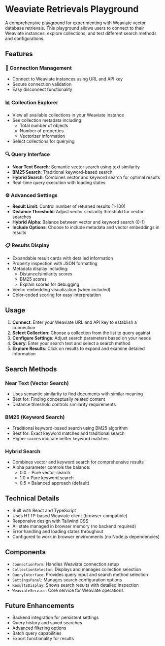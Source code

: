 # Weaviate Retrievals Playground

A comprehensive playground for experimenting with Weaviate vector database retrievals. This playground allows users to connect to their Weaviate instances, explore collections, and test different search methods and configurations.

## Features

### 🔌 Connection Management

- Connect to Weaviate instances using URL and API key
- Secure connection validation
- Easy disconnect functionality

### 📊 Collection Explorer

- View all available collections in your Weaviate instance
- See collection metadata including:
  - Total number of objects
  - Number of properties
  - Vectorizer information
- Select collections for querying

### 🔍 Query Interface

- **Near Text Search**: Semantic vector search using text similarity
- **BM25 Search**: Traditional keyword-based search
- **Hybrid Search**: Combines vector and keyword search for optimal results
- Real-time query execution with loading states

### ⚙️ Advanced Settings

- **Result Limit**: Control number of returned results (1-100)
- **Distance Threshold**: Adjust vector similarity threshold for vector searches
- **Hybrid Alpha**: Balance between vector and keyword search (0-1)
- **Include Options**: Choose to include metadata and vector embeddings in results

### 📋 Results Display

- Expandable result cards with detailed information
- Property inspection with JSON formatting
- Metadata display including:
  - Distance/similarity scores
  - BM25 scores
  - Explain scores for debugging
- Vector embedding visualization (when included)
- Color-coded scoring for easy interpretation

## Usage

1. **Connect**: Enter your Weaviate URL and API key to establish a connection
2. **Select Collection**: Choose a collection from the list to query against
3. **Configure Settings**: Adjust search parameters based on your needs
4. **Query**: Enter your search text and select a search method
5. **Explore Results**: Click on results to expand and examine detailed information

## Search Methods

### Near Text (Vector Search)

- Uses semantic similarity to find documents with similar meaning
- Best for: Finding conceptually related content
- Distance threshold controls similarity requirements

### BM25 (Keyword Search)

- Traditional keyword-based search using BM25 algorithm
- Best for: Exact keyword matches and traditional search
- Higher scores indicate better keyword matches

### Hybrid Search

- Combines vector and keyword search for comprehensive results
- Alpha parameter controls the balance:
  - 0.0 = Pure vector search
  - 1.0 = Pure keyword search
  - 0.5 = Balanced approach (default)

## Technical Details

- Built with React and TypeScript
- Uses HTTP-based Weaviate client (browser-compatible)
- Responsive design with Tailwind CSS
- All state managed in browser memory (no backend required)
- Error handling and loading states throughout
- Configured to work in browser environments (no Node.js dependencies)

## Components

- `ConnectionForm`: Handles Weaviate connection setup
- `CollectionSelector`: Displays and manages collection selection
- `QueryInterface`: Provides query input and search method selection
- `SettingsPanel`: Manages search configuration options
- `ResultsDisplay`: Shows search results with detailed inspection
- `WeaviateService`: Core service for Weaviate operations

## Future Enhancements

- Backend integration for persistent settings
- Query history and saved searches
- Advanced filtering options
- Batch query capabilities
- Export functionality for results
